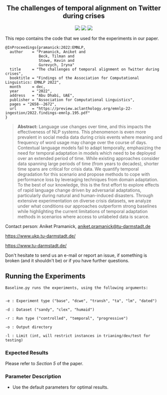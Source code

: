 
<h2 align="center">The challenges of temporal alignment on Twitter during crises</h2>

<p align="center">
  <a href="https://2022.emnlp.org/"><img src="https://img.shields.io/badge/Findings%20of%20EMNLP-2022-4b44ce"></a>
  <a href="https://arxiv.org/abs/2104.08535"><img src="http://img.shields.io/badge/Paper-PDF-red.svg"></a>
  <a href="https://github.com/UKPLab/emnlp2022-temporal-adaptation/blob/main/LICENSE">
    <img src="https://img.shields.io/badge/License-Apache%202.0-blue.svg">
  </a>
</p>


This repo contains the code that we used for the experiments in our paper. 

```
@InProceedings{pramanick:2022:EMNLP,
  author    = "Pramanick, Aniket and
               Beck, Tilman and 
               Stowe, Kevin and 
               Gurevych, Iryna"
  title     = "The challenges of temporal alignment on Twitter during crises",
  booktitle = "Findings of the Association for Computational Linguistics: EMNLP 2022",
  month     = dec,
  year      = "2022",
  address   = "Abu Dhabi, UAE",
  publisher = "Association for Computational Linguistics",
  pages = "2658--2672",
  url       = "https://preview.aclanthology.org/emnlp-22-ingestion/2022.findings-emnlp.195.pdf"
}
```

> **Abstract:** Language use changes over time, and this impacts the effectiveness of NLP systems. This phenomenon is even more prevalent in social media data during crisis events where meaning and frequency of word usage may change over the course of days. Contextual language models fail to adapt temporally, emphasizing the need for temporal adaptation in models which need to be deployed over an extended period of time. While existing approaches consider data spanning large periods of time (from years to decades), shorter time spans are critical for crisis data. We quantify temporal degradation for this scenario and propose methods to cope with performance loss by leveraging techniques from domain adaptation. To the best of our knowledge, this is the first effort to explore effects of rapid language change driven by adversarial adaptations, particularly during natural and human-induced disasters. Through extensive experimentation on diverse crisis datasets, we analyze under what conditions our approaches outperform strong baselines while highlighting the current limitations of temporal adaptation methods in scenarios where access to unlabeled data is scarce.


Contact person: Aniket Pramanick, aniket.pramanick@tu-darmstadt.de

https://www.ukp.tu-darmstadt.de/

https://www.tu-darmstadt.de/


Don't hesitate to send us an e-mail or report an issue, if something is broken (and it shouldn't be) or if you have further questions.

## Running the Experiments

```
Baseline.py runs the experiments, using the following arguments:


-e : Experiment type ("base", "dcwe", "transh", "ta", "lm", "dated")

-d : Dataset ("sandy", "clex", "humaid")

-r : Run type ("controlled", "temporal", "progressive")

-o : Output directory

-l : Limit (int, will restrict instances in trianing/dev/test for testing)

```

### Expected Results

Please refer to _Section 5_ of the paper.

### Parameter Description

* Use the default parameters for optimal results.


